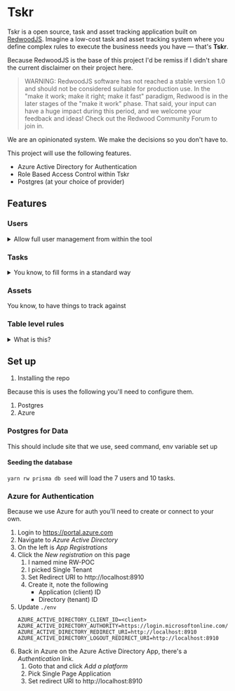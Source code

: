 # Tskr

Tskr is a open source, task and asset tracking application built on [RedwoodJS](https://redwoodjs.com).  Imagine a low-cost task and asset tracking system where you define complex rules to execute the business needs you have — that's **Tskr**.

Because RedwoodJS is the base of this project I'd be remiss if I didn't share the current disclaimer on their project here.

> WARNING: RedwoodJS software has not reached a stable version 1.0 and should not be considered suitable for production use. In the "make it work; make it right; make it fast" paradigm, Redwood is in the later stages of the "make it work" phase. That said, your input can have a huge impact during this period, and we welcome your feedback and ideas! Check out the Redwood Community Forum to join in.

We are an opinionated system.  We make the decisions so you don't have to.

This project will use the following features.

- Azure Active Directory for Authentication
- Role Based Access Control within Tskr
- Postgres (at your choice of provider)

## Features

### Users
  <details>
    <summary>Allow full user management from within the tool</summary>

  - Authentication via Azure
  - Roles that disctate access

| Role        | Operations                                        |
| ----------- | ------------------------------------------------- |
| Admin       | Create, Read, Update, Delete all                  |
| Task Doer   | Create, Read all the Tasks, Update open Tasks     |
| Task Admin  | Update solved Tasks, Delete all the Tasks         |
| Asset Doer  | Create, Read all the Assets, Update active Assets |
| Asset Admin | Create, Read, Update, Delete all the Assets       |

(see ./api/src/lib/roles.js)
```js
export const matrix = {
  ticket:   {
    create: ['task_doer', 'task_admin',                                            'admin'],
    read:   ['task_doer', 'task_admin', 'asset_doer', 'asset_admin',               'admin'],
    update: ['task_doer', 'task_admin',                                            'admin'],
    delete: [             'task_admin',                                            'admin']
  },
  asset: {
    create: [                           'asset_doer', 'asset_admin',               'admin'],
    read:   [                           'asset_doer', 'asset_admin',               'admin'],
    update: [                           'asset_doer', 'asset_admin',               'admin'],
    delete: [                                         'asset_admin',               'admin']
  },
  user: {
    create: [                                                        'user_admin', 'admin'],
    read:   ['task_doer', 'task_admin', 'asset_doer', 'asset_admin', 'user_admin', 'admin'],
    update: [                                                        'user_admin', 'admin'],
    delete: [                                                        'user_admin', 'admin']
  },
  userRole: {
    create: [                                                        'user_admin', 'admin'],
    read:   ['task_doer', 'task_admin', 'asset_doer', 'asset_admin', 'user_admin', 'admin'],
    update: [                                                        'user_admin', 'admin'],
    delete: [                                                        'user_admin', 'admin']
  }
}
```


Implement the Roles/Personas from the above.
  - [Role Based Access from database](https://redwoodjs.com/docs/authentication#roles-from-a-database)
  </details>

### Tasks

  <details>
    <summary>You know, to fill forms in a standard way</summary>

  - Links to Assets
  - Links to Users
  </details>

### Assets
You know, to have things to track against

### Table level rules
  <details>
  <summary>What is this?</summary>
  <span>
  Do you ever want to do some server side logic on create/update of a record?  Me too.

  Do you ever want to keep that logic in it's own file that is easy to track and debug? Me too!

  **Introducting Table level rules!**

  How does it work?  Well, we have a folder in `./api/src/` called rules that has the tables in use.

  In the appropriate services we use some magic to pull in these rules and they run in the order defined in their file. Want more logic?  Make a new rule. Want less?  Delete or deactivate a rule.

  </span>

  | Status  | When   | Action | Why (example use case)                                                |
  | ------- | ------ | ------ | --------------------------------------------------------------------- |
  | Working | Before | Create | Verify duplicate ticket isn't logged                                  |
  |         | Before | Read   | Remove senstive data / Logging someone tried to read sensitve records |
  |         | Before | Update | Disallow updating of specific fields                                  |
  |         | Before | Delete | Store deleted record in temporary table to allow restore              |
  | Working | After  | Create | Datalookup, e.g. assigned to availablity or Sending a email           |
  |         | After  | Read   | Logging someone read a sensitve record                                |
  |         | After  | Update | Datalookup, e.g. assigned to availablity or Sending a email           |
  |         | After  | Delete | Email that data has been purged                                       |

  </details>

## Set up

1.  Installing the repo

Because this is uses the following you'll need to configure them.

1.  Postgres
2.  Azure

### Postgres for Data

This should include site that we use, seed command, env variable set up

#### Seeding the database

`yarn rw prisma db seed` will load the 7 users and 10 tasks.

### Azure for Authentication

Because we use Azure for auth you'll need to create or connect to your own.

1.  Login to https://portal.azure.com
2.  Navigate to *Azure Active Directory*
3.  On the left is *App Registrations*
4.  Click the *New registration* on this page
    1.  I named mine RW-POC
    2.  I picked Single Tenant
    3.  Set Redirect URI to http://localhost:8910
    4.  Create it, note the following
        -  Application (client) ID
        -  Directory (tenant) ID
5.  Update `./env`
    ```
    AZURE_ACTIVE_DIRECTORY_CLIENT_ID=<client>
    AZURE_ACTIVE_DIRECTORY_AUTHORITY=https://login.microsoftonline.com/<tenant>
    AZURE_ACTIVE_DIRECTORY_REDIRECT_URI=http://localhost:8910
    AZURE_ACTIVE_DIRECTORY_LOGOUT_REDIRECT_URI=http://localhost:8910
    ```
6. Back in Azure on the Azure Active Directory App, there's a *Authentication* link.
   1. Goto that and click *Add a platform*
   2. Pick Single Page Application
   3. Set redirect URI to http://localhost:8910
